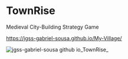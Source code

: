# TownRise
Medieval City-Building Strategy Game

https://jgss-gabriel-sousa.github.io/My-Village/

![jgss-gabriel-sousa github io_TownRise_](https://user-images.githubusercontent.com/42483024/203086214-c50a5366-c4e7-4afd-bb87-a13459401152.png)
